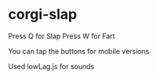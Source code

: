 # corgi-slap

Press Q for Slap
Press W for Fart

You can tap the buttons for mobile versions

Used lowLag.js for sounds
